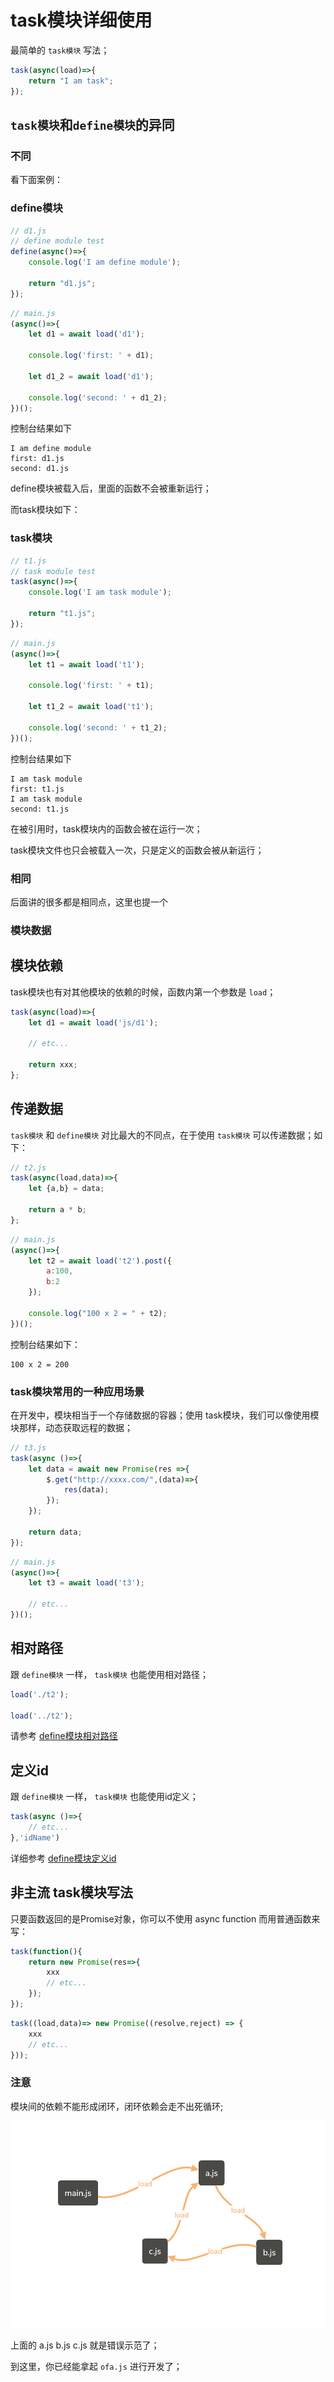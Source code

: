 # task模块详细使用

最简单的 `task模块` 写法；

```javascript
task(async(load)=>{
    return "I am task";
});
```

## `task模块`和`define模块`的异同

### 不同

看下面案例：

### define模块

```javascript
// d1.js
// define module test
define(async()=>{
    console.log('I am define module');

    return "d1.js";
});
```

```javascript
// main.js
(async()=>{
    let d1 = await load('d1');

    console.log('first: ' + d1);

    let d1_2 = await load('d1');

    console.log('second: ' + d1_2);
})();
```

控制台结果如下

```
I am define module
first: d1.js
second: d1.js
```

define模块被载入后，里面的函数不会被重新运行；

而task模块如下：

### task模块

```javascript
// t1.js
// task module test
task(async()=>{
    console.log('I am task module');

    return "t1.js";
});
```

```javascript
// main.js
(async()=>{
    let t1 = await load('t1');

    console.log('first: ' + t1);

    let t1_2 = await load('t1');

    console.log('second: ' + t1_2);
})();
```

控制台结果如下

```
I am task module
first: t1.js
I am task module
second: t1.js
```

在被引用时，task模块内的函数会被在运行一次；

task模块文件也只会被载入一次，只是定义的函数会被从新运行；

### 相同

后面讲的很多都是相同点，这里也提一个

### 模块数据



## 模块依赖

task模块也有对其他模块的依赖的时候，函数内第一个参数是 `load`；

```javascript
task(async(load)=>{
    let d1 = await load('js/d1');

    // etc...

    return xxx;
};
```

## 传递数据

`task模块` 和 `define模块` 对比最大的不同点，在于使用 `task模块` 可以传递数据；如下：

```javascript
// t2.js
task(async(load,data)=>{
    let {a,b} = data;

    return a * b;
};
```

```javascript
// main.js
(async()=>{
    let t2 = await load('t2').post({
        a:100,
        b:2
    });

    console.log("100 x 2 = " + t2);
})();
```

控制台结果如下：

```
100 x 2 = 200
```

### task模块常用的一种应用场景

在开发中，模块相当于一个存储数据的容器；使用 task模块，我们可以像使用模块那样，动态获取远程的数据；

```javascript
// t3.js
task(async ()=>{
    let data = await new Promise(res =>{
        $.get("http://xxxx.com/",(data)=>{
            res(data);
        });
    });

    return data;
});
```

```javascript
// main.js
(async()=>{
    let t3 = await load('t3');

    // etc...
})();
```

## 相对路径

跟 `define模块` 一样， `task模块` 也能使用相对路径；

```javascript
load('./t2');

load('../t2');
```

请参考 [define模块相对路径](02.md#相对路径)

## 定义id

跟 `define模块` 一样， `task模块` 也能使用id定义；

```javascript
task(async ()=>{
    // etc...
},'idName')
```

详细参考 [define模块定义id](02.md#定义id)

## 非主流 task模块写法

只要函数返回的是Promise对象，你可以不使用 async function 而用普通函数来写：

```javascript
task(function(){
    return new Promise(res=>{
        xxx
        // etc...
    });
});
```

```javascript
task((load,data)=> new Promise((resolve,reject) => {
    xxx
    // etc...
}));
```

### 注意

模块间的依赖不能形成闭环，闭环依赖会走不出死循环;

<img src="./img/02-01.png" height="331" />

上面的 a.js b.js c.js 就是错误示范了；

到这里，你已经能拿起 `ofa.js` 进行开发了；